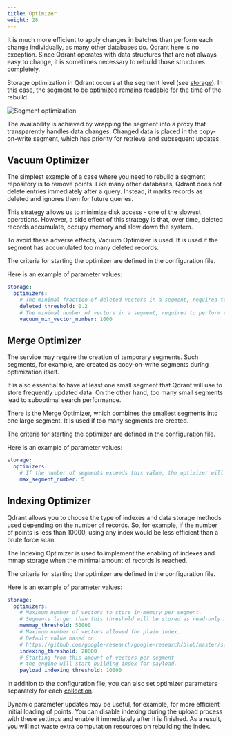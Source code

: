 ```yaml
---
title: Optimizer
weight: 28
---
```


It is much more efficient to apply changes in batches than perform each change individually, as many other databases do. Qdrant here is no exception. Since Qdrant operates with data structures that are not always easy to change, it is sometimes necessary to rebuild those structures completely.

Storage optimization in Qdrant occurs at the segment level (see [storage](../storage)).
In this case, the segment to be optimized remains readable for the time of the rebuild.

![Segment optimization](/docs/optimization.svg)

The availability is achieved by wrapping the segment into a proxy that transparently handles data changes.
Changed data is placed in the copy-on-write segment, which has priority for retrieval and subsequent updates.

## Vacuum Optimizer

The simplest example of a case where you need to rebuild a segment repository is to remove points.
Like many other databases, Qdrant does not delete entries immediately after a query.
Instead, it marks records as deleted and ignores them for future queries.

This strategy allows us to minimize disk access - one of the slowest operations.
However, a side effect of this strategy is that, over time, deleted records accumulate, occupy memory and slow down the system.

To avoid these adverse effects, Vacuum Optimizer is used.
It is used if the segment has accumulated too many deleted records.

The criteria for starting the optimizer are defined in the configuration file.

Here is an example of parameter values:

```yaml
storage:
  optimizers:
    # The minimal fraction of deleted vectors in a segment, required to perform segment optimization
    deleted_threshold: 0.2
    # The minimal number of vectors in a segment, required to perform segment optimization
    vacuum_min_vector_number: 1000
```


## Merge Optimizer

The service may require the creation of temporary segments.
Such segments, for example, are created as copy-on-write segments during optimization itself.

It is also essential to have at least one small segment that Qdrant will use to store frequently updated data.
On the other hand, too many small segments lead to suboptimal search performance.

There is the Merge Optimizer, which combines the smallest segments into one large segment. It is used if too many segments are created.

The criteria for starting the optimizer are defined in the configuration file.

Here is an example of parameter values:

```yaml
storage:
  optimizers:
    # If the number of segments exceeds this value, the optimizer will merge the smallest segments.
    max_segment_number: 5
```


## Indexing Optimizer

Qdrant allows you to choose the type of indexes and data storage methods used depending on the number of records.
So, for example, if the number of points is less than 10000, using any index would be less efficient than a brute force scan.

The Indexing Optimizer is used to implement the enabling of indexes and mmap storage when the minimal amount of records is reached.

The criteria for starting the optimizer are defined in the configuration file.

Here is an example of parameter values:

```yaml
storage:
  optimizers:
    # Maximum number of vectors to store in-memory per segment.
    # Segments larger than this threshold will be stored as read-only memmaped file.
    memmap_threshold: 50000
    # Maximum number of vectors allowed for plain index.
    # Default value based on 
    # https://github.com/google-research/google-research/blob/master/scann/docs/algorithms.md
    indexing_threshold: 20000
    # Starting from this amount of vectors per-segment 
    # the engine will start building index for payload.
    payload_indexing_threshold: 10000
```

In addition to the configuration file, you can also set optimizer parameters separately for each [collection](../collections).


Dynamic parameter updates may be useful, for example, for more efficient initial loading of points. You can disable indexing during the upload process with these settings and enable it immediately after it is finished. As a result, you will not waste extra computation resources on rebuilding the index.
